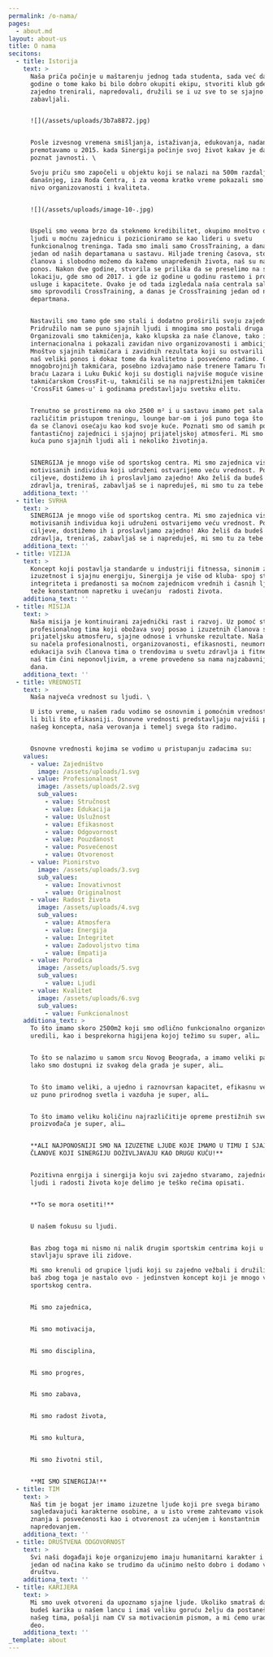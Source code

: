 ```yaml
---
permalink: /o-nama/
pages:
  - about.md
layout: about-us
title: O nama
secitons:
  - title: Istorija
    text: >
      Naša priča počinje u maštarenju jednog tada studenta, sada već davne 2012.
      godine o tome kako bi bilo dobro okupiti ekipu, stvoriti klub gde bi svi
      zajedno trenirali, napredovali, družili se i uz sve to se sjajno
      zabavljali.


      ![](/assets/uploads/3b7a8872.jpg)


      Posle izvesnog vremena smišljanja, istaživanja, edukovanja, nadanja, brzo
      premotavamo u 2015. kada Sinergija počinje svoj život kakav je danas
      poznat javnosti. \

      Svoju priču smo započeli u objektu koji se nalazi na 500m razdaljine od
      današnjeg, iza Roda Centra, i za veoma kratko vreme pokazali smo visok
      nivo organizovanosti i kvaliteta.


      ![](/assets/uploads/image-10-.jpg)


      Uspeli smo veoma brzo da steknemo kredibilitet, okupimo mnoštvo dobrih
      ljudi u moćnu zajednicu i pozicioniramo se kao lideri u svetu
      funkcionalnog treninga. Tada smo imali samo CrossTraining, a danas je to
      jedan od naših departamana u sastavu. Hiljade trening časova, stotine
      članova i slobodno možemo da kažemo unapređenih života, naš su naveći
      ponos. Nakon dve godine, stvorila se prilika da se preselimo na sadašnju
      lokaciju, gde smo od 2017. i gde iz godine u godinu rastemo i proširujemo
      usluge i kapacitete. Ovako je od tada izgledala naša centrala sala u kojoj
      smo sprovodili CrossTraining, a danas je CrossTraining jedan od naših
      departmana.


      Nastavili smo tamo gde smo stali i dodatno proširili svoju zajednicu.
      Pridružilo nam se puno sjajnih ljudi i mnogima smo postali druga kuća.
      Organizovali smo takmičenja, kako klupska za naše članove, tako i
      internacionalna i pokazali zavidan nivo organizovanosti i ambicije.
      Mnoštvo sjajnih takmičara i zavidnih rezultata koji su ostvarili su takođe
      naš veliki ponos i dokaz tome da kvalitetno i posvećeno radimo. Od
      mnogobrojnijh takmičara, posebno izdvajamo naše trenere Tamaru Trumbetaš i
      braću Lazara i Luku Đukić koji su dostigli najviše moguće visine u
      takmičarskom CrossFit-u, takmičili se na najprestižnijem takmičenju
      'CrossFit Games-u' i godinama predstavljaju svetsku elitu.


      Trenutno se prostiremo na oko 2500 m² i u sastavu imamo pet sala sa
      različitim pristupom treningu, lounge bar-om i još puno toga što doprinosi
      da se članovi osećaju kao kod svoje kuće. Poznati smo od samih početaka po
      fantastičnoj zajednici i sjajnoj prijateljskoj atmosferi. Mi smo druga
      kuća puno sjajnih ljudi ali i nekoliko životinja.


      SINERGIJA je mnogo više od sportskog centra. Mi smo zajednica visoko
      motivisanih individua koji udruženi ostvarijemo veću vrednost. Postavljamo
      ciljeve, dostižemo ih i proslavljamo zajedno! Ako želiš da budeš odličnog
      zdravlja, treniraš, zabavljaš se i napreduješ, mi smo tu za tebe!
    additiona_text: ''
  - title: SVRHA
    text: >
      SINERGIJA je mnogo više od sportskog centra. Mi smo zajednica visoko
      motivisanih individua koji udruženi ostvarijemo veću vrednost. Postavljamo
      ciljeve, dostižemo ih i proslavljamo zajedno! Ako želiš da budeš odličnog
      zdravlja, treniraš, zabavljaš se i napreduješ, mi smo tu za tebe!
    additiona_text: ''
  - title: VIZIJA
    text: >
      Koncept koji postavlja standarde u industriji fitnessa, sinonim za
      izuzetnost i sjajnu energiju, Sinergija je više od kluba- spoj strasti,
      integriteta i predanosti sa moćnom zajednicom vrednih i časnih ljudi koji
      teže konstantnom napretku i uvećanju  radosti života.
    additiona_text: ''
  - title: MISIJA
    text: >
      Naša misija je kontinuirani zajednički rast i razvoj. Uz pomoć stručnog i
      profesionalnog tima koji obožava svoj posao i izuzetnih članova stvaramo
      prijateljsku atmosferu, sjajne odnose i vrhunske rezultate. Naša okosnica
      su načela profesionalnosti, organizovanosti, efikasnosti, neumorna
      edukacija svih članova tima o trendovima u svetu zdravlja i fitnesa što
      naš tim čini neponovljivim, a vreme provedeno sa nama najzabavnijim delom
      dana.
    additiona_text: ''
  - title: VREDNOSTI
    text: >
      Naša najveća vrednost su ljudi. \

      U isto vreme, u našem radu vodimo se osnovnim i pomoćnim vrednostima ne bi
      li bili što efikasniji. Osnovne vrednosti predstavljaju najviši prioritet
      našeg koncepta, naša verovanja i temelj svega što radimo.


      Osnovne vrednosti kojima se vodimo u pristupanju zadacima su:
    values:
      - value: Zajedništvo
        image: /assets/uploads/1.svg
      - value: Profesionalnost
        image: /assets/uploads/2.svg
        sub_values:
          - value: Stručnost
          - value: Edukacija
          - value: Uslužnost
          - value: Efikasnost
          - value: Odgovornost
          - value: Pouzdanost
          - value: Posvećenost
          - value: Otvorenost
      - value: Pionirstvo
        image: /assets/uploads/3.svg
        sub_values:
          - value: Inovativnost
          - value: Originalnost
      - value: Radost života
        image: /assets/uploads/4.svg
        sub_values:
          - value: Atmosfera
          - value: Energija
          - value: Integritet
          - value: Zadovoljstvo tima
          - value: Empatija
      - value: Porodica
        image: /assets/uploads/5.svg
        sub_values:
          - value: Ljudi
      - value: Kvalitet
        image: /assets/uploads/6.svg
        sub_values:
          - value: Funkcionalnost
    additiona_text: >
      To što imamo skoro 2500m2 koji smo odlično funkcionalno organizovali i
      uredili, kao i besprekorna higijena kojoj težimo su super, ali…


      To što se nalazimo u samom srcu Novog Beograda, a imamo veliki parking i
      lako smo dostupni iz svakog dela grada je super, ali…


      To što imamo veliki, a ujedno i raznovrsan kapacitet, efikasnu ventilaciju
      uz puno prirodnog svetla i vazduha je super, ali…


      To što imamo veliku količinu najrazličitije opreme prestižnih svetskih
      proizvođača je super, ali…


      **ALI NAJPONOSNIJI SMO NA IZUZETNE LJUDE KOJE IMAMO U TIMU I SJAJNE
      ČLANOVE KOJI SINERGIJU DOŽIVLJAVAJU KAO DRUGU KUĆU!**


      Pozitivna enrgija i sinergija koju svi zajedno stvaramo, zajednica dobrih
      ljudi i radosti života koje delimo je teško rečima opisati.


      **To se mora osetiti!**


      U našem fokusu su ljudi.


      Bas zbog toga mi nismo ni nalik drugim sportskim centrima koji u prvi plan
      stavljaju sprave ili zidove.

      Mi smo krenuli od grupice ljudi koji su zajedno vežbali i družili se, i
      baš zbog toga je nastalo ovo - jedinstven koncept koji je mnogo više od
      sportskog centra.


      Mi smo zajednica,


      Mi smo motivacija,


      Mi smo disciplina,


      Mi smo progres,


      Mi smo zabava,


      Mi smo radost života,


      Mi smo kultura,


      Mi smo životni stil,


      **MI SMO SINERGIJA!**
  - title: TIM
    text: >
      Naš tim je bogat jer imamo izuzetne ljude koji pre svega biramo
      sagledavajući karakterne osobine, a u isto vreme zahtevamo visok nivo
      znanja i posvećenosti kao i otvorenost za učenjem i konstantnim
      napredovanjem.
    additiona_text: ''
  - title: DRUŠTVENA ODGOVORNOST
    text: >
      Svi naši događaji koje organizujemo imaju humanitarni karakter i to je
      jedan od načina kako se trudimo da učinimo nešto dobro i dodamo vrednost
      društvu.
    additiona_text: ''
  - title: KARIJERA
    text: >
      Mi smo uvek otvoreni da upoznamo sjajne ljude. Ukoliko smatraš da možeš da
      budeš karika u našem lancu i imaš veliku goruću želju da postaneš deo
      našeg tima, pošalji nam CV sa motivacionim pismom, a mi ćemo uraditi naš
      deo.
    additiona_text: ''
_template: about
---
```



